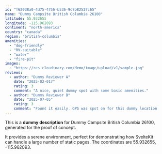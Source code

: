 ```yaml
---
id: "f62038a0-4d75-4756-b536-9c7b82537c65"
name: "Dummy Campsite British Columbia 26100"
latitude: 55.932655
longitude: -115.962093
continent: "north-america"
country: "canada"
region: "british-columbia"
amenities:
  - "dog-friendly"
  - "RV-suitable"
  - "water"
  - "fire-pit"
images:
  - "https://res.cloudinary.com/demo/image/upload/v1/sample.jpg"
reviews:
  - author: "Dummy Reviewer A"
    date: "2025-02-017"
    rating: 3
    comment: "A nice, quiet dummy spot with some basic amenities."
  - author: "Dummy Reviewer B"
    date: "2025-07-05"
    rating: 3
    comment: "Found it easily. GPS was spot on for this dummy location."
---
```


This is a **dummy description** for Dummy Campsite British Columbia 26100, generated for the proof of concept.

It provides a serene environment, perfect for demonstrating how SvelteKit can handle a large number of static pages. The coordinates are 55.932655, -115.962093.
